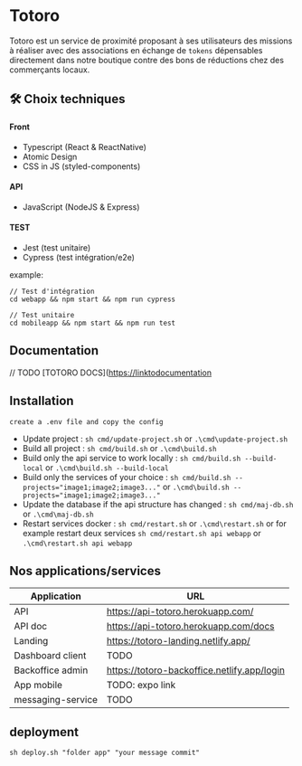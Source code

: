 # Totoro

Totoro est un service de proximité proposant à ses utilisateurs des missions à réaliser avec des associations en échange de `tokens` dépensables directement dans notre boutique contre des bons de réductions chez des commerçants locaux.

## 🛠 Choix techniques

#### Front

- Typescript (React & ReactNative)
- Atomic Design
- CSS in JS (styled-components)

#### API

- JavaScript (NodeJS & Express)

#### TEST

- Jest (test unitaire)
- Cypress (test intégration/e2e)

example:

```code
// Test d'intégration
cd webapp && npm start && npm run cypress

// Test unitaire
cd mobileapp && npm start && npm run test
```

## Documentation

// TODO
[TOTORO DOCS]([https://linktodocumentation](https://docs-totoro.netlify.app/docs/mobile/introduction)

## Installation

`create a .env file and copy the config`

- Update project : `sh cmd/update-project.sh` or `.\cmd\update-project.sh`
- Build all project : `sh cmd/build.sh` or `.\cmd\build.sh`
- Build only the api service to work locally : `sh cmd/build.sh --build-local` or `.\cmd\build.sh --build-local`
- Build only the services of your choice : `sh cmd/build.sh --projects="image1;image2;image3..."` or `.\cmd\build.sh --projects="image1;image2;image3..."`
- Update the database if the api structure has changed : `sh cmd/maj-db.sh` or `.\cmd\maj-db.sh`
- Restart services docker : `sh cmd/restart.sh` or `.\cmd\restart.sh` or for example restart deux services `sh cmd/restart.sh api webapp` or `.\cmd\restart.sh api webapp`

## Nos applications/services

 | **Application** | **URL**                              |
|-----------------|---------------------------------------|
| API             | https://api-totoro.herokuapp.com/     |
| API doc         | https://api-totoro.herokuapp.com/docs |
| Landing         | https://totoro-landing.netlify.app/   |
| Dashboard client    | TODO   |
| Backoffice admin    | https://totoro-backoffice.netlify.app/login   |
| App mobile    | TODO: expo link   |
| messaging-service    | TODO   |


## deployment

`sh deploy.sh "folder app" "your message commit"`
